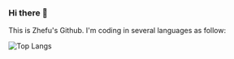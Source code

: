 ### Hi there 👋

This is Zhefu's Github. I'm coding in several languages as follow:

![Top Langs](https://github-readme-stats.vercel.app/api/top-langs/?username=arcatva&hide_progress=true)




<!--
**arcatva/arcatva** is a ✨ _special_ ✨ repository because its `README.md` (this file) appears on your GitHub profile.

Here are some ideas to get you started:

- 🔭 I’m currently working on ...
- 🌱 I’m currently learning ...
- 👯 I’m looking to collaborate on ...
- 🤔 I’m looking for help with ...
- 💬 Ask me about ...
- 📫 How to reach me: ...
- 😄 Pronouns: ...
- ⚡ Fun fact: ...
-->
